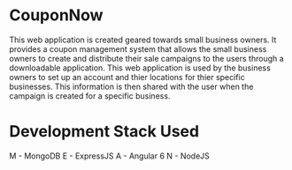 # CouponNow

This web application is created geared towards small business owners. It provides a coupon management system that allows the small business owners to create and distribute their sale campaigns to the users through a downloadable application. This web application is used by the business owners to set up an account and thier locations for thier specific businesses. This information is then shared with the user when the campaign is created for a specific business.

# Development Stack Used

M - MongoDB
E - ExpressJS
A - Angular 6
N - NodeJS
